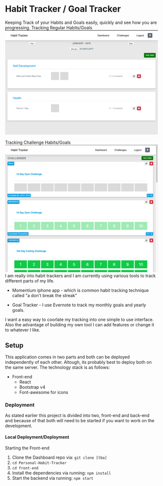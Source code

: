 # Habit Tracker / Goal Tracker
Keeping Track of your Habits and Goals easily, quickly and see how you are progressing.
Tracking Regular Habits/Goals
![Habit_tracker_front-end](habit_tracker1.png)

Tracking Challenge Habits/Goals
![challenge_habits_tracker](challenge_habit.png)
I am really into habit trackers and I am currently using various tools to track different parts of my life.

- Momentium iphone app - which is common habit tracking technique called "a don't break the streak"

- Goal Tracker - I use Evernote to track my monthly goals and yearly goals. 

I want a easy way to coorlate my tracking into one simple to use interface. Also the advantage of building my own tool I can add features or change it to whatever I like.

## Setup
This application comes in two parts and both can be deployed independently of each other. Altough, its probably best to deploy both on the same server. The technology stack is as follows:
* Front-end
    * React
    * Bootstrap v4
    * Font-awesome for icons

### Deployment
As stated earlier this project is divided into two, front-end and back-end and because of that both will need to be started if you want to work on the development.

#### Local Deployment/Deployment

Starting the Front-end
1. Clone the Dashboard repo via: `git clone [tba]`
2. `cd Personal-Habit-Tracker`
3. `cd front-end`
4. Install the dependencies via running: `npm install`
5. Start the backend via running: `npm start`

